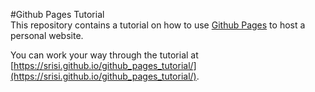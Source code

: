 #Github Pages Tutorial  
This repository contains a tutorial on how to use [Github Pages](https://pages.github.com/) to host
a personal website. 

You can work your way through the tutorial at 
[https://srisi.github.io/github_pages_tutorial/](https://srisi.github.io/github_pages_tutorial/). 

 
